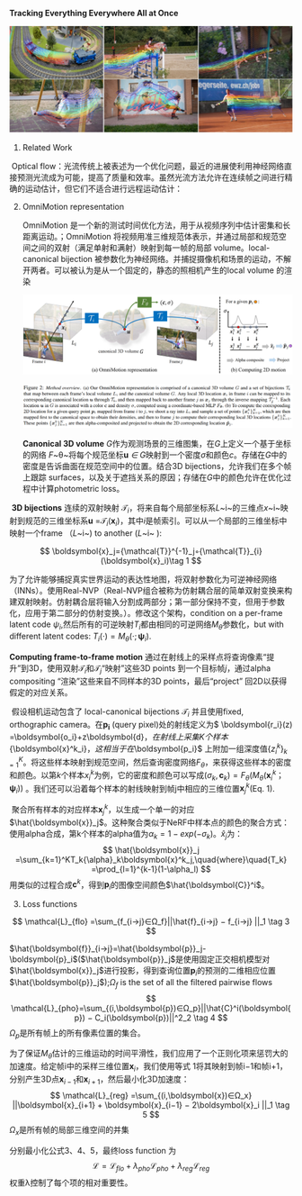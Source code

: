 **Tracking Everything Everywhere All at Once**

![image-20231017162604354](./image/image-20231017162604354.png)

1. Related Work

​	Optical flow：光流传统上被表述为一个优化问题，最近的进展使利用神经网络直接预测光流成为可能，提高了质量和效率。虽然光流方法允许在连续帧之间进行精确的运动估计，但它们不适合进行远程运动估计：	

2. OmniMotion representation

   OmniMotion 是一个新的测试时间优化方法，用于从视频序列中估计密集和长距离运动。；OmniMotion 将视频用准三维规范体表示，并通过局部和规范空间之间的双射（满足单射和满射）映射到每一帧的局部 volume。local-canonical bijection 被参数化为神经网络。并捕捉摄像机和场景的运动，不解开两者。可以被认为是从一个固定的，静态的照相机产生的local volume 的渲染

   ![image-20231017163013035](./image/image-20231017163013035.png)

   ![image-20231019132228545](./image/image-20231019132228545.png)

   **Canonical 3D volume** *G*作为观测场景的三维图集，在*G*上定义一个基于坐标的网络  *F*~θ~将每个规范坐标**u** *∈* *G*映射到一个密度*σ*和颜色*c*。存储在*G*中的密度是告诉曲面在规范空间中的位置。结合3D bijections，允许我们在多个帧上跟踪 surfaces，以及关于遮挡关系的原因；存储在*G*中的颜色允许在优化过程中计算photometric loss。

​	**3D bijections** 连续的双射映射 ${{\mathcal{T}}_i}$，将来自每个局部坐标系*L*~i~的三维点*x*~i~映射到规范的三维坐标系**u** =${{\mathcal{T}}_i}(\boldsymbol{x}_i)$，其中*i*是帧索引。可以从一个局部的三维坐标中映射一个frame （*L*~i~) to another (*L*~i~ ):

$$
\boldsymbol{x}_j={\mathcal{T}}^{-1}_j◦{\mathcal{T}}_{i}(\boldsymbol{x}_i)\tag 1
$$


为了允许能够捕捉真实世界运动的表达性地图，将双射参数化为可逆神经网络（INNs）。使用Real-NVP（Real-NVP组合被称为仿射耦合层的简单双射变换来构建双射映射。仿射耦合层将输入分割成两部分；第一部分保持不变，但用于参数化，应用于第二部分的仿射变换。）。修改这个架构，condition on a per-frame latent code $ψ_i$,然后所有的可逆映射$T_i$都由相同的可逆网络$M_θ$参数化，but with different latent codes: $T_i(·) = M_θ(·; \boldsymbol{ψ}_i)$.

 **Computing frame-to-frame motion** 通过在射线上的采样点将查询像素“提升”到3D，使用双射${{\mathcal{T}}_i}$和${{\mathcal{T}}_j}$“映射”这些3D points 到一个目标帧$j$，通过alpha compositing “渲染”这些来自不同样本的3D points，最后“project” 回2D以获得假定的对应关系。

​	假设相机运动包含了 local-canonical bijections  ${{\mathcal{T}}_i}$ 并且使用fixed, orthographic camera。在$\boldsymbol{p_i}$ (query pixel)处的射线定义为$ \boldsymbol{r_i}(z) =\boldsymbol{o_i}+z\boldsymbol{d}$，在射线上采集K个样本${\boldsymbol{x}^k_i}$，这相当于在$\boldsymbol{p_i}$ 上附加一组深度值${ \lbrace{z^k_i}\rbrace}^K_{k=1}$。将这些样本映射到规范空间，然后查询密度网络$F_θ$，来获得这些样本的密度和颜色。以第*k*个样本$x^k_i$为例，它的密度和颜色可以写成$(\sigma{_k},\boldsymbol{c}_k)=F_θ(M_θ(\boldsymbol{x}^k_i；\boldsymbol{ψ}_i))$ 。我们还可以沿着每个样本的射线映射到帧j中相应的三维位置$\boldsymbol{x}^k_j$(Eq. 1).

​	聚合所有样本的对应样本$\boldsymbol{x}^k_j$，以生成一个单一的对应$\hat{\boldsymbol{x}}_j$。这种聚合类似于NeRF中样本点的颜色的聚合方式：使用alpha合成，第k个样本的alpha值为$α_k = 1−exp(−σ_k)$。$\hat{x}_j$为：
$$
\hat{\boldsymbol{x}}_j =\sum_{k=1}^KT_k{\alpha}_k\boldsymbol{x}^k_j,\quad{where}\quad{T_k} =\prod_{l=1}^{k-1}(1-\alpha_l)
$$
用类似的过程合成$\boldsymbol{c}^k$，得到$\boldsymbol{p}_i$的图像空间颜色$\hat{\boldsymbol{C}}^i$。

3. Loss functions

$$
\mathcal{L}_{flo} =\sum_{f_{i→j}∈Ω_f}||\hat{f}_{i→j} − f_{i→j} ||_1 \tag 3
$$

$\hat{\boldsymbol{f}}_{i→j}=\hat{\boldsymbol{p}}_j-\boldsymbol{p}_i$($\hat{\boldsymbol{p}}_j$是使用固定正交相机模型对$\hat{\boldsymbol{x}}_j$进行投影，得到查询位置$\boldsymbol{p}_i$的预测的二维相应位置$\hat{\boldsymbol{p}}_j$);$Ω_f$ is the set of all the filtered pairwise flows
$$
\mathcal{L}_{pho}=\sum_{(i,\boldsymbol{p})∈Ω_p}||\hat{C}^i(\boldsymbol{p}) − C_i(\boldsymbol{p})||^2_2 \tag 4
$$
$Ω_p$是所有帧上的所有像素位置的集合。

为了保证$M_θ$估计的三维运动的时间平滑性，我们应用了一个正则化项来惩罚大的加速度。给定帧i中的采样三维位置$\boldsymbol{x}_i$，我们使用等式 1将其映射到帧i−1和帧i+1，分别产生3D点$\boldsymbol{x}_{i−1}$和$\boldsymbol{x}_{i+1}$，然后最小化3D加速度：
$$
\mathcal{L}_{reg} =\sum_{(i,\boldsymbol{x})∈Ω_x}
||\boldsymbol{x}_{i+1} + \boldsymbol{x}_{i−1} − 2\boldsymbol{x}_i
||_1 \tag 5
$$
$Ω_x$是所有帧的局部三维空间的并集

分别最小化公式3、4、5，最终loss function 为
$$
\mathcal{L} = \mathcal{L}_{flo} + λ_{pho}\mathcal{L}_{pho} + λ_{reg}\mathcal{L}_{reg}
$$
权重λ控制了每个项的相对重要性。
